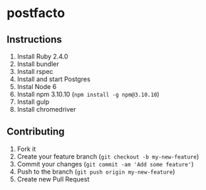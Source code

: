 # postfacto

## Instructions

1. Install Ruby 2.4.0
2. Install bundler
3. Install rspec
4. Install and start Postgres
5. Instal Node 6
6. Install npm 3.10.10 (`npm install -g npm@3.10.10`)
7. Install gulp
8. Install chromedriver

## Contributing

1. Fork it
2. Create your feature branch (`git checkout -b my-new-feature`)
3. Commit your changes (`git commit -am 'Add some feature'`)
4. Push to the branch (`git push origin my-new-feature`)
5. Create new Pull Request
